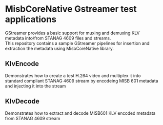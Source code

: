 # MisbCoreNative Gstreamer test applications

 GStreamer provides a basic support for muxing and demuxing KLV metadata into/from STANAG 4609 files and streams.  
 This repository contains a sample GStreamer pipelines for insertion and extraction the metadata using MisbCoreNative library. 

 ## KlvEncode

  Demonstrates how to create a test H.264 video and multiplex it into standard compliant STANAG 4609 stream by encodeing MISB 601 metadata and injecting it into the stream

 ## KlvDecode

 Demonstrates how to extract and decode MISB601 KLV encoded metadata from STANAG 4609 stream

